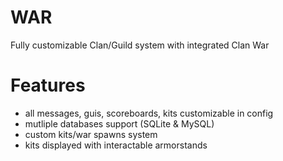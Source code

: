 # WAR
Fully customizable Clan/Guild system with integrated Clan War

# Features
- all messages, guis, scoreboards, kits customizable in config
- mutliple databases support (SQLite & MySQL)
- custom kits/war spawns system
- kits displayed with interactable armorstands
